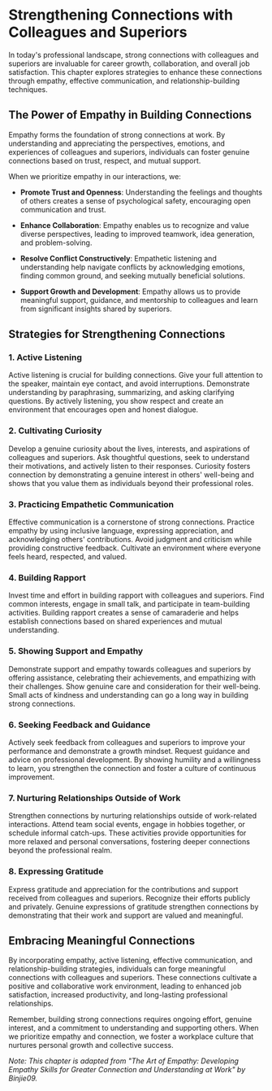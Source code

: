 Strengthening Connections with Colleagues and Superiors
================================================================

In today's professional landscape, strong connections with colleagues and superiors are invaluable for career growth, collaboration, and overall job satisfaction. This chapter explores strategies to enhance these connections through empathy, effective communication, and relationship-building techniques.

The Power of Empathy in Building Connections
--------------------------------------------

Empathy forms the foundation of strong connections at work. By understanding and appreciating the perspectives, emotions, and experiences of colleagues and superiors, individuals can foster genuine connections based on trust, respect, and mutual support.

When we prioritize empathy in our interactions, we:

* **Promote Trust and Openness**: Understanding the feelings and thoughts of others creates a sense of psychological safety, encouraging open communication and trust.

* **Enhance Collaboration**: Empathy enables us to recognize and value diverse perspectives, leading to improved teamwork, idea generation, and problem-solving.

* **Resolve Conflict Constructively**: Empathetic listening and understanding help navigate conflicts by acknowledging emotions, finding common ground, and seeking mutually beneficial solutions.

* **Support Growth and Development**: Empathy allows us to provide meaningful support, guidance, and mentorship to colleagues and learn from significant insights shared by superiors.

Strategies for Strengthening Connections
----------------------------------------

### 1. Active Listening

Active listening is crucial for building connections. Give your full attention to the speaker, maintain eye contact, and avoid interruptions. Demonstrate understanding by paraphrasing, summarizing, and asking clarifying questions. By actively listening, you show respect and create an environment that encourages open and honest dialogue.

### 2. Cultivating Curiosity

Develop a genuine curiosity about the lives, interests, and aspirations of colleagues and superiors. Ask thoughtful questions, seek to understand their motivations, and actively listen to their responses. Curiosity fosters connection by demonstrating a genuine interest in others' well-being and shows that you value them as individuals beyond their professional roles.

### 3. Practicing Empathetic Communication

Effective communication is a cornerstone of strong connections. Practice empathy by using inclusive language, expressing appreciation, and acknowledging others' contributions. Avoid judgment and criticism while providing constructive feedback. Cultivate an environment where everyone feels heard, respected, and valued.

### 4. Building Rapport

Invest time and effort in building rapport with colleagues and superiors. Find common interests, engage in small talk, and participate in team-building activities. Building rapport creates a sense of camaraderie and helps establish connections based on shared experiences and mutual understanding.

### 5. Showing Support and Empathy

Demonstrate support and empathy towards colleagues and superiors by offering assistance, celebrating their achievements, and empathizing with their challenges. Show genuine care and consideration for their well-being. Small acts of kindness and understanding can go a long way in building strong connections.

### 6. Seeking Feedback and Guidance

Actively seek feedback from colleagues and superiors to improve your performance and demonstrate a growth mindset. Request guidance and advice on professional development. By showing humility and a willingness to learn, you strengthen the connection and foster a culture of continuous improvement.

### 7. Nurturing Relationships Outside of Work

Strengthen connections by nurturing relationships outside of work-related interactions. Attend team social events, engage in hobbies together, or schedule informal catch-ups. These activities provide opportunities for more relaxed and personal conversations, fostering deeper connections beyond the professional realm.

### 8. Expressing Gratitude

Express gratitude and appreciation for the contributions and support received from colleagues and superiors. Recognize their efforts publicly and privately. Genuine expressions of gratitude strengthen connections by demonstrating that their work and support are valued and meaningful.

Embracing Meaningful Connections
--------------------------------

By incorporating empathy, active listening, effective communication, and relationship-building strategies, individuals can forge meaningful connections with colleagues and superiors. These connections cultivate a positive and collaborative work environment, leading to enhanced job satisfaction, increased productivity, and long-lasting professional relationships.

Remember, building strong connections requires ongoing effort, genuine interest, and a commitment to understanding and supporting others. When we prioritize empathy and connection, we foster a workplace culture that nurtures personal growth and collective success.

*Note: This chapter is adapted from "The Art of Empathy: Developing Empathy Skills for Greater Connection and Understanding at Work" by Binjie09.*
